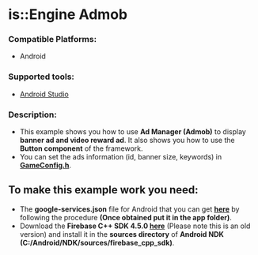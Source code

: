 # is::Engine Admob
### Compatible Platforms:
- Android

### Supported tools:
- [Android Studio](https://github.com/Is-Daouda/is-Engine#-android-studio)

### Description:
- This example shows you how to use **Ad Manager (Admob)** to display **banner ad and video reward ad**. It also shows you how to use the **Button component** of the framework.
- You can set the ads information (id, banner size, keywords) in **[GameConfig.h](./app/src/main/cpp/app_src/config/GameConfig.h)**.

## To make this example work you need:
- The **google-services.json** file for Android that you can get **[here](https://support.google.com/firebase/answer/7015592)** by following the procedure **(Once obtained put it in the app folder)**.
- Download the **Firebase C++ SDK 4.5.0 [here](https://github.com/Is-Daouda/firebase_cpp_sdk)** (Please note this is an old version) and install it in the **sources directory** of **Android NDK (C:/Android/NDK/sources/firebase_cpp_sdk)**.